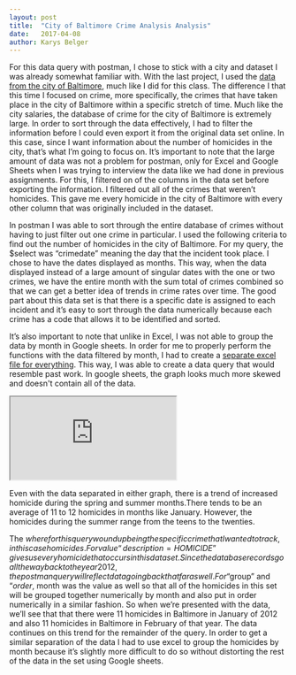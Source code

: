 ```yaml
---
layout: post
title:  "City of Baltimore Crime Analysis Analysis"
date:   2017-04-08
author: Karys Belger
---
```

For this data query with postman, I chose to stick with a city and dataset I was already somewhat familiar with. With the last project, I used the [data from the city of Baltimore](https://data.baltimorecity.gov/Public-Safety/BPD-Part-1-Victim-Based-Crime-Data/wsfq-mvij/data#SaveAs), much like I did for this class. The difference I that this time I focused on crime, more specifically, the crimes that have taken place in the city of Baltimore within a specific stretch of time. Much like the city salaries, the database of crime for the city of Baltimore is extremely large. In order to sort through the data effectively, I had to filter the information before I could even export it from the original data set online. In this case, since I want information about the number of homicides in the city, that’s what I’m going to focus on. It’s important to note that the large amount of data was not a problem for postman, only for Excel and Google Sheets when I was trying to interview the data like we had done in previous assignments. For this, I filtered on of the columns in the data set before exporting the information. I filtered out all of the crimes that weren’t homicides. This gave me every homicide in the city of Baltimore with every other column that was originally included in the dataset.

In postman I was able to sort through the entire database of crimes without having to just filter out one crime in particular. I used the following criteria to find out the number of homicides in the city of Baltimore. For my query, the $select was “crimedate” meaning the day that the incident took place. I chose to have the dates displayed as months. This way, when the data displayed instead of a large amount of singular dates with the one or two crimes, we have the entire month with the sum total of crimes combined so that we can get a better idea of trends in crime rates over time. The good part about this data set is that there is a specific date is assigned to each incident and it’s easy to sort through the data numerically because each crime has a code that allows it to be identified and sorted.

It’s also important to note that unlike in Excel, I was not able to group the data by month in Google sheets. In order for me to properly perform the functions with the data filtered by month, I had to create a [separate excel file for everything](https://docs.google.com/spreadsheets/d/17DZPBBH5G-QN08ccgO8eJBOKCyjqrE5ANAP18o7I_jg/edit?usp=sharing). This way, I was able to create a data query that would resemble past work. In google sheets, the graph looks much more skewed and doesn't contain all of the data.

<iframe src="https://docs.google.com/spreadsheets/d/17DZPBBH5G-QN08ccgO8eJBOKCyjqrE5ANAP18o7I_jg/pubchart?oid=1919323861&amp;format=interactive"></iframe>

Even with the data separated in either graph, there is a trend of increased homicide during the spring and summer months.There tends to be an average of 11 to 12 homicides in months like January. However, the homicides during the summer range from the teens to the twenties.

The $where for this query wound up being the specific crime that I wanted to track, in this case homicides. For value “description=HOMICIDE” gives us every homicide that occurs in this data set. Since the database records go all the way back to the year 2012, the postman query will reflect data going back that far as well. For “$group” and “$order$, month was the value as well so that all of the homicides in this set will be grouped together numerically by month and also put in order numerically in a similar fashion. So when we’re presented with the data, we’ll see that that there were 11 homicides in Baltimore in January of 2012 and also 11 homicides in Baltimore in February of that year. The data continues on this trend for the remainder of the query. In order to get a similar separation of the data I had to use excel to group the homicides by month because it’s slightly more difficult to do so without distorting the rest of the data in the set using Google sheets.
